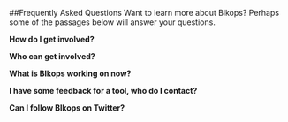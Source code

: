 ##Frequently Asked Questions
Want to learn more about Blkops? Perhaps some of the passages below will answer your questions. 

**How do I get involved?** 


**Who can get involved?**


**What is Blkops working on now?** 


**I have some feedback for a tool, who do I contact?**


**Can I follow Blkops on Twitter?**
